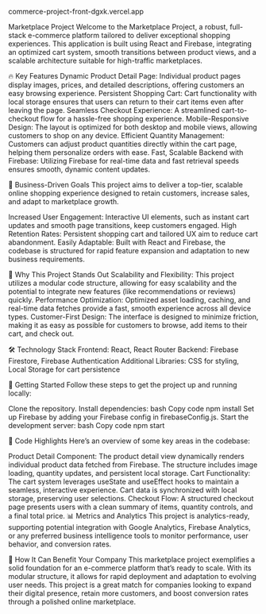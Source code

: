 
commerce-project-front-dgxk.vercel.app

Marketplace Project
Welcome to the Marketplace Project, a robust, full-stack e-commerce platform tailored to deliver exceptional shopping experiences. This application is built using React and Firebase, integrating an optimized cart system, smooth transitions between product views, and a scalable architecture suitable for high-traffic marketplaces.


🔥 Key Features
Dynamic Product Detail Page: Individual product pages display images, prices, and detailed descriptions, offering customers an easy browsing experience.
Persistent Shopping Cart: Cart functionality with local storage ensures that users can return to their cart items even after leaving the page.
Seamless Checkout Experience: A streamlined cart-to-checkout flow for a hassle-free shopping experience.
Mobile-Responsive Design: The layout is optimized for both desktop and mobile views, allowing customers to shop on any device.
Efficient Quantity Management: Customers can adjust product quantities directly within the cart page, helping them personalize orders with ease.
Fast, Scalable Backend with Firebase: Utilizing Firebase for real-time data and fast retrieval speeds ensures smooth, dynamic content updates.


🎯 Business-Driven Goals
This project aims to deliver a top-tier, scalable online shopping experience designed to retain customers, increase sales, and adapt to marketplace growth.

Increased User Engagement: Interactive UI elements, such as instant cart updates and smooth page transitions, keep customers engaged.
High Retention Rates: Persistent shopping cart and tailored UX aim to reduce cart abandonment.
Easily Adaptable: Built with React and Firebase, the codebase is structured for rapid feature expansion and adaptation to new business requirements.


💼 Why This Project Stands Out
Scalability and Flexibility: This project utilizes a modular code structure, allowing for easy scalability and the potential to integrate new features (like recommendations or reviews) quickly.
Performance Optimization: Optimized asset loading, caching, and real-time data fetches provide a fast, smooth experience across all device types.
Customer-First Design: The interface is designed to minimize friction, making it as easy as possible for customers to browse, add items to their cart, and check out.


🛠️ Technology Stack
Frontend: React, React Router
Backend: Firebase Firestore, Firebase Authentication
Additional Libraries: CSS for styling, Local Storage for cart persistence


🚀 Getting Started
Follow these steps to get the project up and running locally:

Clone the repository.
Install dependencies:
bash
Copy code
npm install
Set up Firebase by adding your Firebase config in firebaseConfig.js.
Start the development server:
bash
Copy code
npm start

📄 Code Highlights
Here’s an overview of some key areas in the codebase:

Product Detail Component: The product detail view dynamically renders individual product data fetched from Firebase. The structure includes image loading, quantity updates, and persistent local storage.
Cart Functionality: The cart system leverages useState and useEffect hooks to maintain a seamless, interactive experience. Cart data is synchronized with local storage, preserving user selections.
Checkout Flow: A structured checkout page presents users with a clean summary of items, quantity controls, and a final total price.
📊 Metrics and Analytics
This project is analytics-ready, supporting potential integration with Google Analytics, Firebase Analytics, or any preferred business intelligence tools to monitor performance, user behavior, and conversion rates.

🤝 How It Can Benefit Your Company
This marketplace project exemplifies a solid foundation for an e-commerce platform that’s ready to scale. With its modular structure, it allows for rapid deployment and adaptation to evolving user needs. This project is a great match for companies looking to expand their digital presence, retain more customers, and boost conversion rates through a polished online marketplace.

